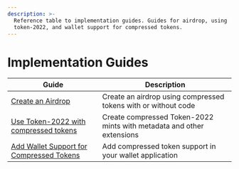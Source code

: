 ```yaml
---
description: >-
  Reference table to implementation guides. Guides for airdrop, using
  token-2022, and wallet support for compressed tokens.
---
```


# Implementation Guides

| Guide                                                                                   | Description                                                           |
| --------------------------------------------------------------------------------------- | --------------------------------------------------------------------- |
| [Create an Airdrop](create-an-airdrop.md)                                               | Create an airdrop using compressed tokens with or without code        |
| [Use Token-2022 with compressed tokens](use-token-2022-with-compression.md)             | Create compressed Token-2022 mints with metadata and other extensions |
| [Add Wallet Support for Compressed Tokens](add-wallet-support-for-compressed-tokens.md) | Add compressed token support in your wallet application               |
